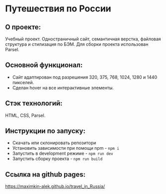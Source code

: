 # Путешествия по России

## О проекте:
Учебный проект.
Одностраничный сайт, семантичная верстка, файловая структура и стилизация по БЭМ. Для сборки проекта использован Parsel.

## Основной функционал:
- Сайт адаптирован под разрешения 320, 375, 768, 1024, 1280 и 1440 пикселей.
- Сделан hover на все интерактивные элементы.

## Стэк технологий:
HTML, CSS, Parsel.

## Инструкции по запуску:
- Скачать или склонировать репозитори
- Установить зависимости при помощи npm - `npm i`
- Запустить в development режиме - `npm run dev`
- Запустить сборку проекта - `npm run build`

## Ссылка на github pages:
https://maximkin-alek.github.io/travel_in_Russia/
